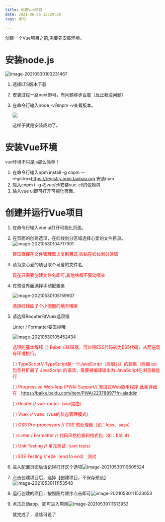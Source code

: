 ```yaml
---
title: 创建vue项目
date: 2021-06-26 12:29:58
tags: 学习

---
```


创建一个Vue项目之前,需要先安装环境。

# 安装node.js

![image-20210530103231467](D:\vue\html\belog\source\asset\image-20210530103231467.png)

1. 选择LTS版本下载

2. 安装过程一路next即可，有问题移步百度（反正我没问题）

3. 在命令行输入node -v和npm -v查看版本。

   ![](D:\vue\html\belog\source\asset\image-20210530103806861.png)

   这样子就是安装成功了。

# 安装Vue环境

vue环境不只是js那么简单！

1. 在命令行输入npm install -g cnpm --registry=https://registry.npm.taobao.org 安装npm
2. 输入cnpm i -g @vue/cli安装vue-cli的依赖包
3. 输入vue ui即可打开可视化页面。

# 创建并运行Vue项目

1. 在命令行输入vue ui打开可视化页面。

2. 在页面的创建选项，在红线划分区域选择心爱的文件目录。![image-20210530104717301](D:\vue\html\belog\source\asset\image-20210530104717301.png)

   <font color='red'>建议直接在文件管理器上复制目录,张贴在红线划分区域</font >

3. 请为您心爱的项目取个可爱的文件名,

   <font color='red'>现在只需要创建文件名即可,其他啥都不要动哦亲</font >

4. 在预设界面选择手动配置亲

   ![image-20210530105159907](D:\vue\html\belog\source\asset\image-20210530105159907.png)

   <font color='red'>选择红线画了个小圈圈的地方哦亲</font >

5. 请选择Roouter和Vuex选项哦

   Linter / Formatter要去掉哦

   ![image-20210530105452434](D:\vue\html\belog\source\asset\image-20210530105452434.png)

   <font color='red'> 选项的基本解释</font>
   <font color='red'> ( ) Babel //转码器，可以将ES6代码转为ES5代码，从而在现有环境执行。</font>

   <font color='red'> ( ) TypeScript// TypeScript是一个JavaScript（后缀.js）的超集（后缀.ts）包含并扩展了 JavaScript 的语法，需要被编译输出为 JavaScript在浏览器运行</font>

   <font color='red'> ( ) Progressive Web App (PWA) Support// 渐进式Web应用程序
   此条详细在：https://baike.baidu.com/item/PWA/22378897?fr=aladdin</font>

   <font color='red'> ( ) Router // vue-router（vue路由）</font>

   <font color='red'> ( ) Vuex // vuex（vue的状态管理模式）</font>

   <font color='red'> ( ) CSS Pre-processors // CSS 预处理器（如：less、sass）</font>

   <font color='red'> ( ) Linter / Formatter // 代码风格检查和格式化（如：ESlint）</font>

   <font color='red'> ( ) Unit Testing // 单元测试（unit tests）</font>

   <font color='red'> ( ) E2E Testing // e2e（end to end） 测试</font>

6. 进入配置页面后请记得打开这个选项![image-20210530110605524](D:\vue\html\belog\source\asset\image-20210530110605524.png)

7. 点击创建项目后，选择【创建项目，不保存预设】![image-20210530111153548](D:\vue\html\belog\source\asset\image-20210530111153548.png)

8. 运行创建的项目，按照图片顺序点击即可![image-20210530111523053](D:\vue\html\belog\source\asset\image-20210530111523053.png)

9. 点击启动app，即可进入项目![image-20210530111613953](D:\vue\html\belog\source\asset\image-20210530111613953.png)

   就完成了，没啥可说了

